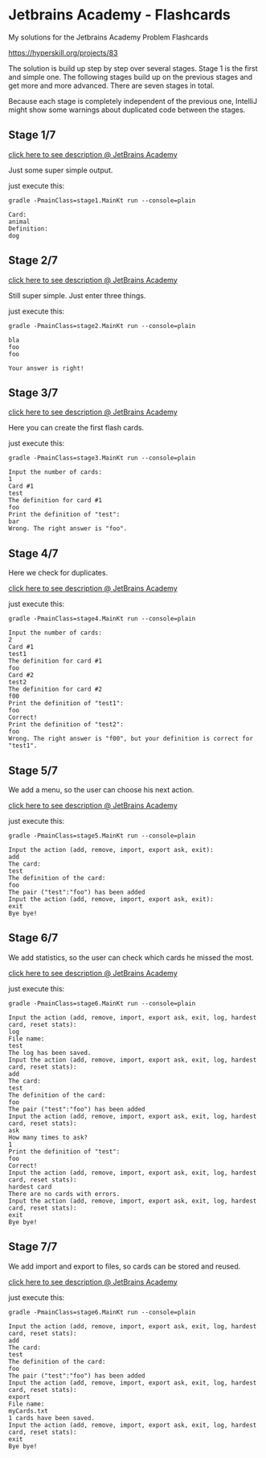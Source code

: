 # Jetbrains Academy - Flashcards

My solutions for the Jetbrains Academy Problem Flashcards

https://hyperskill.org/projects/83

The solution is build up step by step over several stages. 
Stage 1 is the first and simple one. The following stages 
build up on the previous stages and get more and more advanced.
There are seven stages in total.

Because each stage is completely independent of the previous one,
IntelliJ might show some warnings about duplicated code between 
the stages.

## Stage 1/7

[click here to see description @ JetBrains Academy](https://hyperskill.org/projects/83/stages/457/implement)

Just some super simple output.

just execute this:

    gradle -PmainClass=stage1.MainKt run --console=plain
    
    Card:
    animal
    Definition:
    dog

## Stage 2/7

[click here to see description @ JetBrains Academy](https://hyperskill.org/projects/83/stages/458/implement)

Still super simple. Just enter three things.

just execute this:

    gradle -PmainClass=stage2.MainKt run --console=plain

    bla
    foo
    foo
    
    Your answer is right!

## Stage 3/7

[click here to see description @ JetBrains Academy](https://hyperskill.org/projects/83/stages/459/implement)

Here you can create the first flash cards.

just execute this:

    gradle -PmainClass=stage3.MainKt run --console=plain

    Input the number of cards:
    1
    Card #1
    test
    The definition for card #1
    foo
    Print the definition of "test":
    bar     
    Wrong. The right answer is "foo".

## Stage 4/7

Here we check for duplicates.

[click here to see description @ JetBrains Academy](https://hyperskill.org/projects/83/stages/460/implement)

just execute this:

    gradle -PmainClass=stage4.MainKt run --console=plain
    
    Input the number of cards:
    2
    Card #1
    test1
    The definition for card #1
    foo
    Card #2
    test2
    The definition for card #2
    f00
    Print the definition of "test1":
    foo
    Correct!
    Print the definition of "test2":
    foo
    Wrong. The right answer is "f00", but your definition is correct for "test1".

## Stage 5/7

We add a menu, so the user can choose his next action.

[click here to see description @ JetBrains Academy](https://hyperskill.org/projects/83/stages/461/implement)

just execute this:

    gradle -PmainClass=stage5.MainKt run --console=plain

    Input the action (add, remove, import, export ask, exit):
    add
    The card:
    test
    The definition of the card:
    foo
    The pair ("test":"foo") has been added
    Input the action (add, remove, import, export ask, exit):
    exit
    Bye bye!

## Stage 6/7

We add statistics, so the user can check which cards he missed the most.

[click here to see description @ JetBrains Academy](https://hyperskill.org/projects/83/stages/462/implement)

just execute this:

    gradle -PmainClass=stage6.MainKt run --console=plain
    
    Input the action (add, remove, import, export ask, exit, log, hardest card, reset stats):
    log
    File name:
    test
    The log has been saved.
    Input the action (add, remove, import, export ask, exit, log, hardest card, reset stats):
    add
    The card:
    test
    The definition of the card:
    foo
    The pair ("test":"foo") has been added
    Input the action (add, remove, import, export ask, exit, log, hardest card, reset stats):
    ask
    How many times to ask?
    1
    Print the definition of "test":
    foo
    Correct!
    Input the action (add, remove, import, export ask, exit, log, hardest card, reset stats):
    hardest card
    There are no cards with errors.
    Input the action (add, remove, import, export ask, exit, log, hardest card, reset stats):
    exit
    Bye bye!

## Stage 7/7

We add import and export to files, so cards can be stored and reused.

[click here to see description @ JetBrains Academy](https://hyperskill.org/projects/83/stages/463/implement)

just execute this:

    gradle -PmainClass=stage6.MainKt run --console=plain

    Input the action (add, remove, import, export ask, exit, log, hardest card, reset stats):
    add
    The card:
    test
    The definition of the card:
    foo
    The pair ("test":"foo") has been added
    Input the action (add, remove, import, export ask, exit, log, hardest card, reset stats):
    export
    File name:
    myCards.txt
    1 cards have been saved.
    Input the action (add, remove, import, export ask, exit, log, hardest card, reset stats):
    exit
    Bye bye!
